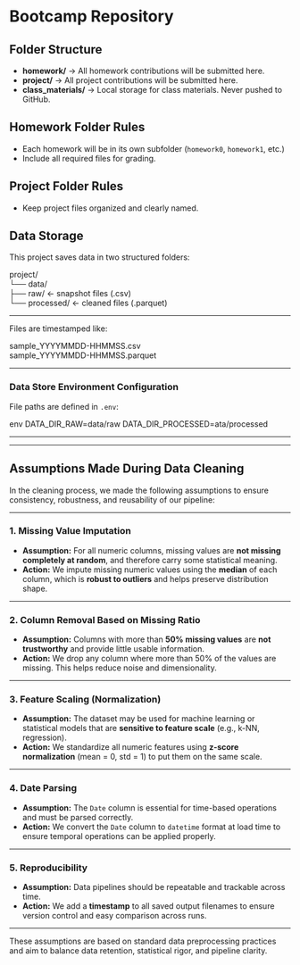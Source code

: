

# Bootcamp Repository
## Folder Structure
- **homework/** → All homework contributions will be submitted here.
- **project/** → All project contributions will be submitted here.
- **class_materials/** → Local storage for class materials. Never pushed to
GitHub.
## Homework Folder Rules
- Each homework will be in its own subfolder (`homework0`, `homework1`, etc.)
- Include all required files for grading.
## Project Folder Rules
- Keep project files organized and clearly named.
## Data Storage

This project saves data in two structured folders:

project/  
└── data/  
├── raw/ ← snapshot files (.csv)  
└── processed/ ← cleaned files (.parquet)

--- 

Files are timestamped like:

sample_YYYYMMDD-HHMMSS.csv  
sample_YYYYMMDD-HHMMSS.parquet

---

### Data Store Environment Configuration

File paths are defined in `.env`:

env
DATA_DIR_RAW=data/raw
DATA_DIR_PROCESSED=ata/processed

---
---

## Assumptions Made During Data Cleaning

In the cleaning process, we made the following assumptions to ensure consistency, robustness, and reusability of our pipeline:

---

### 1. Missing Value Imputation
- **Assumption:** For all numeric columns, missing values are **not missing completely at random**, and therefore carry some statistical meaning.
- **Action:** We impute missing numeric values using the **median** of each column, which is **robust to outliers** and helps preserve distribution shape.

---

### 2. Column Removal Based on Missing Ratio
- **Assumption:** Columns with more than **50% missing values** are **not trustworthy** and provide little usable information.
- **Action:** We drop any column where more than 50% of the values are missing. This helps reduce noise and dimensionality.

---

### 3. Feature Scaling (Normalization)
- **Assumption:** The dataset may be used for machine learning or statistical models that are **sensitive to feature scale** (e.g., k-NN, regression).
- **Action:** We standardize all numeric features using **z-score normalization** (mean = 0, std = 1) to put them on the same scale.

---

### 4. Date Parsing
- **Assumption:** The `Date` column is essential for time-based operations and must be parsed correctly.
- **Action:** We convert the `Date` column to `datetime` format at load time to ensure temporal operations can be applied properly.

---

### 5. Reproducibility
- **Assumption:** Data pipelines should be repeatable and trackable across time.
- **Action:** We add a **timestamp** to all saved output filenames to ensure version control and easy comparison across runs.

---

These assumptions are based on standard data preprocessing practices and aim to balance data retention, statistical rigor, and pipeline clarity.